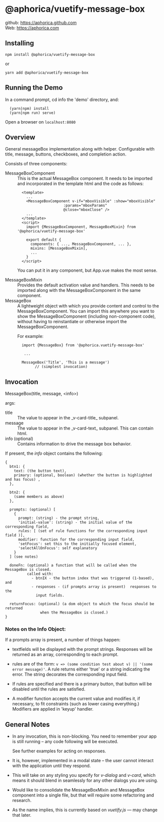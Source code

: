 # @aphorica/vuetify-message-box

github: https://aphorica.github.com<br/>
Web: https://aphorica.com

## Installing

`npm install @aphorica/vuetify-message-box`

or

`yarn add @aphorica/vuetify-message-box`

## Running the Demo

In a command prompt, cd info the 'demo' directory, and:

```
  (yarn|npm) install
  (yarn|npm run) serve)
```

Open a browser on `localhost:8080`

## Overview

General messageBox implementation along with helper.  Configurable with
title, message, buttons, checkboxes, and completion action.

Consists of three components:

<dl>
<dt>MessageBoxComponent</dt>
<dd>
This is the actual MessageBox component.  It needs to be imported and
incorporated in the template html and the code as follows:

```
  <template>
    ...
    <MessageBoxComponent v-if="mboxVisible" :show="mboxVisible"
                     :params="mboxParams"
                     @close="mboxClose" />
    ...
  </template>
  <script>
    import {MessageBoxComponent, MessageBoxMixin} from '@aphorica/vuetify-message-box'

    export default {
      components: { ..., MessageBoxComponent, ... },
      mixins: [MessageBoxMixin],
      ...
    }
  </script>
```

You can put it in any component, but App.vue makes the most sense.
</dd>
<dt>MessageBoxMixin</dt>
<dd>
Provides the default activation value and handlers.  This needs to be
imported along with the MessageBoxComponent in the same component.</dd>
<dt>MessageBox</dt>
<dd>A lightweight object with which you provide content and control
to the MessageBoxComponent.  You can import this anywhere you want to
show the MessageBoxComponent (including non-component code),
without having to reinstantiate or otherwise import the
MessageBoxComponent.

For example:
```
  import {MessageBox} from '@aphorica.vuetify-message-box'

   ...

  MessageBox('Title', 'This is a message')
        // (simplest invocation)
```
</dd>
</dt>

## Invocation

MessageBox(title, message, &lt;info&gt;)

args:
<dl>
<dt>title</dt>
<dd>The value to appear in the _v-card-title_ subpanel.</dd>
<dt>message</dt>
<dd>The value to appear in the _v-card-text_ subpanel.
    This can contain html.</dd>
<dt>info (optional)</dt>
<dd>Contains information to drive the message box behavior.</dd>
</dl>
 
If present, the _info_ object contains the following:
```
{
  btn1: {
    text: (the button text),
    primary: (optional, boolean) (whether the button is highlighted and has focus) ,
  },

  btn2: {
    (same members as above)
  },

  prompts: (optional) [
    {
      prompt: (string) - the prompt string,
      'initial-value': (string) - the initial value of the corresponding field,
      rules: [ (set of rule functions for the corresponding input field )],
      modifier: function for the corresponding input field,
      'setFocus': set this to the initially focused element,
      'selectAllOnFocus': self explanatory
    }
  ] (see notes)

  doneFn: (optional) a function that will be called when the MessageBox is closed.
          called with:
            - btnIX - the button index that was triggered (1-based), and
            - responses - (if prompts array is present)  responses to the
              input fields.

  returnFocus: (optional) (a dom object to which the focus should be returned
                when the MessageBox is closed.)
}
```

### Notes on the Info Object:
  If a prompts array is present, a number of things happen:
  
  - textfields will be displayed with the prompt strings.  Responses will be returned
    as an array, corresponding to each prompt.

  - rules are of the form: `v => (some condition test about v) || '(some error message)'`.  A rule
    returns either 'true' or a string indicating the error.  The string decorates the corresponding
    input field.

  - If rules are specified and there is a primary button, that button will be disabled until the
    rules are satisfied.

  - A modifier function accepts the current value and modifies it, if necessary, to
    fit constraints (such as lower casing everything.)  Modifiers are applied in 'keyup'
    handler.

## General Notes
 - In any invocation, this is non-blocking.  You need to remember 
   your app is still running &ndash; any code following will be executed.

   See further examples for acting on responses.

 - It is, however, implemented in a modal state &ndash; the user cannot
   interact with the application until they respond.

 - This will take on any styling you specify for _v-dialog_ and _v-card_,
   which means it should blend in seamlessly for any other dialogs you are
   using.

 - Would like to consolidate the MessageBoxMixin and MessageBox component
   into a single file, but that will require some refactoring and research.

 - As the name implies, this is currently based on _vuetify.js_ &mdash; may
   change that later.
